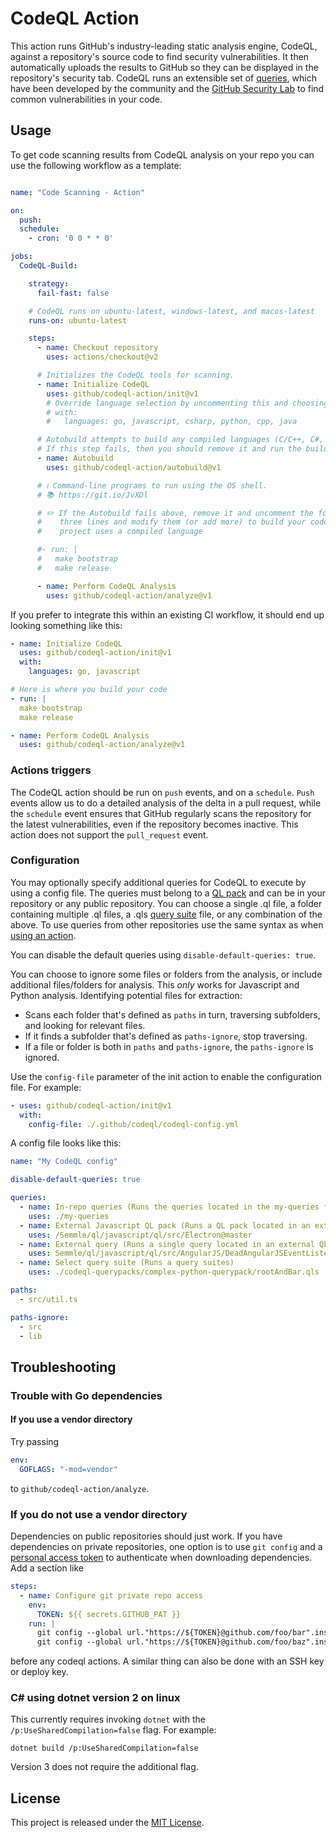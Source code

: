 # CodeQL Action

This action runs GitHub's industry-leading static analysis engine, CodeQL, against a repository's source code to find security vulnerabilities. It then automatically uploads the results to GitHub so they can be displayed in the repository's security tab. CodeQL runs an extensible set of [queries](https://github.com/semmle/ql), which have been developed by the community and the [GitHub Security Lab](https://securitylab.github.com/) to find common vulnerabilities in your code.

## Usage

To get code scanning results from CodeQL analysis on your repo you can use the following workflow as a template:

```yaml

name: "Code Scanning - Action"

on:
  push:
  schedule:
    - cron: '0 0 * * 0'

jobs:
  CodeQL-Build:

    strategy:
      fail-fast: false

    # CodeQL runs on ubuntu-latest, windows-latest, and macos-latest
    runs-on: ubuntu-latest

    steps:
      - name: Checkout repository
        uses: actions/checkout@v2

      # Initializes the CodeQL tools for scanning.
      - name: Initialize CodeQL
        uses: github/codeql-action/init@v1
        # Override language selection by uncommenting this and choosing your languages
        # with:
        #   languages: go, javascript, csharp, python, cpp, java

      # Autobuild attempts to build any compiled languages (C/C++, C#, or Java).
      # If this step fails, then you should remove it and run the build manually (see below).
      - name: Autobuild
        uses: github/codeql-action/autobuild@v1

      # ℹ️ Command-line programs to run using the OS shell.
      # 📚 https://git.io/JvXDl

      # ✏️ If the Autobuild fails above, remove it and uncomment the following
      #    three lines and modify them (or add more) to build your code if your
      #    project uses a compiled language

      #- run: |
      #   make bootstrap
      #   make release

      - name: Perform CodeQL Analysis
        uses: github/codeql-action/analyze@v1
```

If you prefer to integrate this within an existing CI workflow, it should end up looking something like this:

```yaml
- name: Initialize CodeQL
  uses: github/codeql-action/init@v1
  with:
    languages: go, javascript

# Here is where you build your code
- run: |
  make bootstrap
  make release

- name: Perform CodeQL Analysis
  uses: github/codeql-action/analyze@v1
```

### Actions triggers

The CodeQL action should be run on `push` events, and on a `schedule`. `Push` events allow us to do a detailed analysis of the delta in a pull request, while the `schedule` event ensures that GitHub regularly scans the repository for the latest vulnerabilities, even if the repository becomes inactive. This action does not support the `pull_request` event.

### Configuration

You may optionally specify additional queries for CodeQL to execute by using a config file. The queries must belong to a [QL pack](https://help.semmle.com/codeql/codeql-cli/reference/qlpack-overview.html) and can be in your repository or any public repository. You can choose a single .ql file, a folder containing multiple .ql files, a .qls [query suite](https://help.semmle.com/codeql/codeql-cli/procedures/query-suites.html) file, or any combination of the above. To use queries from other repositories use the same syntax as when [using an action](https://help.github.com/en/actions/reference/workflow-syntax-for-github-actions#jobsjob_idstepsuses).

You can disable the default queries using `disable-default-queries: true`.

You can choose to ignore some files or folders from the analysis, or include additional files/folders for analysis. This *only* works for Javascript and Python analysis.
Identifying potential files for extraction:

- Scans each folder that's defined as `paths` in turn, traversing subfolders, and looking for relevant files.
- If it finds a subfolder that's defined as `paths-ignore`, stop traversing.
- If a file or folder is both in `paths` and `paths-ignore`, the `paths-ignore` is ignored.

Use the `config-file` parameter of the init action to enable the configuration file. For example:

```yaml
- uses: github/codeql-action/init@v1
  with:
    config-file: ./.github/codeql/codeql-config.yml
```

A config file looks like this:

```yaml
name: "My CodeQL config"

disable-default-queries: true

queries:
  - name: In-repo queries (Runs the queries located in the my-queries folder of the repo)
    uses: ./my-queries
  - name: External Javascript QL pack (Runs a QL pack located in an external repo)
    uses: /Semmle/ql/javascript/ql/src/Electron@master
  - name: External query (Runs a single query located in an external QL pack)
    uses: Semmle/ql/javascript/ql/src/AngularJS/DeadAngularJSEventListener.ql@master
  - name: Select query suite (Runs a query suites)
    uses: ./codeql-querypacks/complex-python-querypack/rootAndBar.qls

paths:
  - src/util.ts

paths-ignore:
  - src
  - lib
```

## Troubleshooting

### Trouble with Go dependencies

#### If you use a vendor directory

Try passing

```yaml
env:
  GOFLAGS: "-mod=vendor"
```

to `github/codeql-action/analyze`.

### If you do not use a vendor directory

Dependencies on public repositories should just work. If you have dependencies on private repositories, one option is to use `git config` and a [personal access token](https://help.github.com/en/github/authenticating-to-github/creating-a-personal-access-token-for-the-command-line) to authenticate when downloading dependencies. Add a section like

```yaml
steps:
  - name: Configure git private repo access
    env:
      TOKEN: ${{ secrets.GITHUB_PAT }}
    run: |
      git config --global url."https://${TOKEN}@github.com/foo/bar".insteadOf "https://github.com/foo/bar"
      git config --global url."https://${TOKEN}@github.com/foo/baz".insteadOf "https://github.com/foo/baz"
```

before any codeql actions. A similar thing can also be done with an SSH key or deploy key.

### C# using dotnet version 2 on linux

This currently requires invoking `dotnet` with the `/p:UseSharedCompilation=false` flag. For example:

```shell
dotnet build /p:UseSharedCompilation=false
```

Version 3 does not require the additional flag.

## License

This project is released under the [MIT License](LICENSE).
